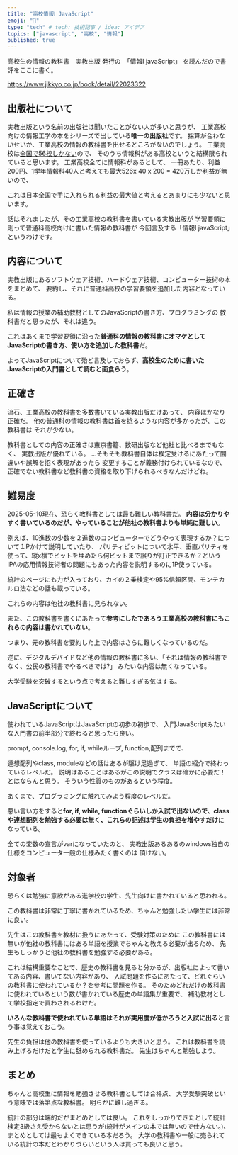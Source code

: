```yaml
---
title: "高校情報Ⅰ JavaScript"
emoji: "📘"
type: "tech" # tech: 技術記事 / idea: アイデア
topics: ["javascript", "高校", "情報"]
published: true
---
```


高校生の情報の教科書　実教出版 発行の　「情報Ⅰ javaScript」
を読んだので書評をここに書く。

https://www.jikkyo.co.jp/book/detail/22023322

## 出版社について

実教出版という名前の出版社は聞いたことがない人が多いと思うが、
工業高校向けの情報工学の本をシリーズで出している**唯一の出版社**です。
採算が合わないせいか、工業高校の情報の教科書を出せるところがないのでしょう。
工業高校は[全国で56校しかない](https://www.mext.go.jp/a_menu/shotou/shinkou/genjyo/021201.htm)ので、
そのうち情報科がある高校というと結構限られていると思います。
工業高校全てに情報科があるとして、
一冊あたり、利益200円、1学年情報科40人と考えても最大526x 40 x 200 = 420万しか利益が無いので、

これは日本全国で手に入れられる利益の最大値と考えるとあまりにも少ないと思います。

話はそれましたが、その工業高校の教科書を書いている実教出版が
学習要領に則って普通科高校向けに書いた情報の教科書が
今回言及する「情報Ⅰ javaScript」というわけです。

## 内容について

実教出版にあるソフトウェア技術、ハードウェア技術、コンピューター技術の本をまとめて、
要約し、それに普通科高校の学習要領を追加した内容となっている。

私は情報の授業の補助教材としてのJavaScriptの書き方、プログラミングの
教科書だと思ったが、それは違う。

これはあくまで学習要領に沿った**普通科の情報の教科書にオマケとしてJavaScriptの書き方、使い方を追加した教科書**だ。

よってJavaScriptについて殆ど言及しておらず、**高校生のために書いたJavaScriptの入門書として読むと面食らう**。

## 正確さ

流石、工業高校の教科書を多数書いている実教出版だけあって、
内容はかなり正確だ。
他の普通科の情報の教科書は首を捻るような内容が多かったが、この教科書は
それが少ない。

教科書としての内容の正確さは東京書籍、数研出版など他社と比べるまでもなく、
実教出版が優れている。
...そもそも教科書自体は検定受けるにあたって間違いや誤解を招く表現があったら
変更することが義務付けられているなので、正確でない教科書など教科書の資格を取り下げられるべきなんだけどね。

## 難易度

2025-05-10現在、恐らく教科書としては最も難しい教科書だ。
**内容は分かりやすく書いているのだが、やっていることが他社の教科書よりも単純に難しい**。

例えば、10進数の少数を２進数のコンピューターでどうやって表現するか？について１Pかけて説明していたり、
パリティビットについて水平、垂直パリティを使って、縦x横でビットを埋めたら何ビットまで誤りが訂正できるか？という
IPAの応用情報技術者の問題にもあった内容を説明するのに1P使っている。

統計のページにも力が入っており、カイの２乗検定や95%信頼区間、モンテカルロ法などの話も載っている。

これらの内容は他社の教科書に見られない。

また、この教科書を書くにあたって**参考にしたであろう工業高校の教科書にもこれらの内容は書かれていない**。

つまり、元の教科書を要約した上で内容はさらに難しくなっているのだ。

逆に、デジタルデバイドなど他の情報の教科書に多い、「それは情報の教科書でなく、公民の教科書でやるべきでは?」
みたいな内容は無くなっている。

大学受験を突破するという点で考えると難しすぎる気はする。

## JavaScriptについて

使われているJavaScriptはJavaScriptの初歩の初歩で、
入門JavaScriptみたいな入門書の前半部分で終わると思ったら良い。

prompt, console.log, for, if, whileループ, function,配列までで、

連想配列やclass, moduleなどの話はあるが駆け足過ぎて、
単語の紹介で終わっているレベルだ。
説明はあることはあるがこの説明でクラスは確かに必要だ！とはならんと思う。
そういう性質のものがあるという程度。

あくまで、プログラミングに触れてみよう程度のレベルだ。

悪い言い方をすると**for, if, while, functionぐらいしか入試で出ないので、classや連想配列を勉強する必要は無く、これらの記述は学生の負担を増やすだけ**に
なっている。

全ての変数の宣言がvarになっていたのと、
実教出版あるあるのwindows独自の仕様をコンピュータ一般の仕様みたく書くのは
頂けない。

## 対象者

恐らくは勉強に意欲がある進学校の学生、先生向けに書かれていると思われる。

この教科書は非常に丁寧に書かれているため、ちゃんと勉強したい学生には非常に良い。

先生はこの教科書を教材に扱うにあたって、受験対策のために
この教科書には無いが他社の教科書にはある単語を授業でちゃんと教える必要が出るため、
先生もしっかりと他社の教科書を勉強する必要がある。

これは結構重要なことで、歴史の教科書を見ると分かるが、出版社によって書いてある内容、書いてない内容があり、
入試問題を作るにあたって、どれぐらいの教科書に使われているか？を参考に問題を作る。
そのためどれだけの教科書に使われているという数が書かれている歴史の単語集が重要で、
補助教材として学校指定で買わされるわけだ。

**いろんな教科書で使われている単語はそれが実用度が低かろうと入試に出る**と言う事は覚えておこう。

先生の負担は他の教科書を使っているよりも大きいと思う。
これは教科書を読み上げるだけだと学生に舐められる教科書だ。
先生はちゃんと勉強しよう。

## まとめ

ちゃんと高校生に情報を勉強させる教科書としては合格点、
大学受験突破という意味では落第点な教科書。
明らかに難し過ぎる。

統計の部分は端的だがまとめとしては良い。
これをしっかりできたとして統計検定3級さえ受からないとは思うが(統計がメインの本では無いので仕方ない。)、
まとめとしては最もよくできている本だろう。
大学の教科書や一般に売られている統計の本だとわかりづらいという人は買っても良いと思う。
